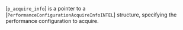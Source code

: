 [`p_acquire_info`] is a pointer to a
[`PerformanceConfigurationAcquireInfoINTEL`] structure, specifying
the performance configuration to acquire.
